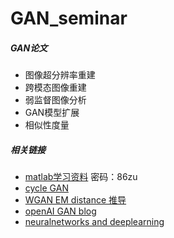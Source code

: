 # GAN_seminar
##### GAN论文

- 图像超分辨率重建
- 跨模态图像重建
- 弱监督图像分析
- GAN模型扩展
- 相似性度量
##### 相关链接
- [matlab学习资料](https://pan.baidu.com/s/1nw4mCAX) 密码：86zu
- [cycle GAN](https://junyanz.github.io/CycleGAN/)
- [WGAN EM distance 推导](https://vincentherrmann.github.io/blog/wasserstein/)
- [openAI GAN blog](https://blog.openai.com/generative-models/)
- [neuralnetworks and deeplearning](http://neuralnetworksanddeeplearning.com/index.html)
